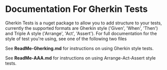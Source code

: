 # Documentation For Gherkin Tests

Gherkin Tests is a nuget package to allow you to add structure to your tests, currently the supported formats are
Gherkin style ('Given', 'When', 'Then') and Triple A style ('Arrange', 'Act', 'Assert').
For full documentation for the style of test you're using, see one of the following two files

See __ReadMe-Gherking.md__ for instructions on using Gherkin style tests.

See __ReadMe-AAA.md__ for instructions on using Arrange-Act-Assert style tests.